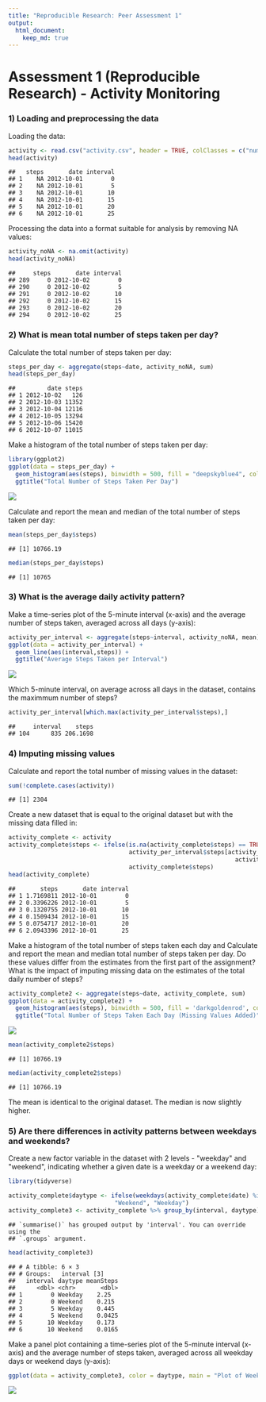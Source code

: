 ```yaml
---
title: "Reproducible Research: Peer Assessment 1"
output: 
  html_document:
    keep_md: true
---
```


# Assessment 1 (Reproducible Research) - Activity Monitoring

### 1) Loading and preprocessing the data
Loading the data:

``` r
activity <- read.csv("activity.csv", header = TRUE, colClasses = c("numeric", "Date", "numeric"))
head(activity)
```

```
##   steps       date interval
## 1    NA 2012-10-01        0
## 2    NA 2012-10-01        5
## 3    NA 2012-10-01       10
## 4    NA 2012-10-01       15
## 5    NA 2012-10-01       20
## 6    NA 2012-10-01       25
```
Processing the data into a format suitable for analysis by removing NA values:

``` r
activity_noNA <- na.omit(activity)
head(activity_noNA)
```

```
##     steps       date interval
## 289     0 2012-10-02        0
## 290     0 2012-10-02        5
## 291     0 2012-10-02       10
## 292     0 2012-10-02       15
## 293     0 2012-10-02       20
## 294     0 2012-10-02       25
```

### 2) What is mean total number of steps taken per day?
Calculate the total number of steps taken per day:

``` r
steps_per_day <- aggregate(steps~date, activity_noNA, sum)
head(steps_per_day)
```

```
##         date steps
## 1 2012-10-02   126
## 2 2012-10-03 11352
## 3 2012-10-04 12116
## 4 2012-10-05 13294
## 5 2012-10-06 15420
## 6 2012-10-07 11015
```
Make a histogram of the total number of steps taken per day:

``` r
library(ggplot2)
ggplot(data = steps_per_day) +
  geom_histogram(aes(steps), binwidth = 500, fill = "deepskyblue4", col = "darkblue") +
  ggtitle("Total Number of Steps Taken Per Day")
```

![](PA1_template_files/figure-html/unnamed-chunk-4-1.png)<!-- -->

Calculate and report the mean and median of the total number of steps taken per day:

``` r
mean(steps_per_day$steps)
```

```
## [1] 10766.19
```

``` r
median(steps_per_day$steps)
```

```
## [1] 10765
```

### 3) What is the average daily activity pattern?
Make a time-series plot of the 5-minute interval (x-axis) and the average number of steps taken, averaged across all days (y-axis):

``` r
activity_per_interval <- aggregate(steps~interval, activity_noNA, mean)
ggplot(data = activity_per_interval) + 
  geom_line(aes(interval,steps)) +
  ggtitle("Average Steps Taken per Interval")
```

![](PA1_template_files/figure-html/unnamed-chunk-6-1.png)<!-- -->

Which 5-minute interval, on average across all days in the dataset, contains the maximmum number of steps?

``` r
activity_per_interval[which.max(activity_per_interval$steps),]
```

```
##     interval    steps
## 104      835 206.1698
```

### 4) Imputing missing values
Calculate and report the total number of missing values in the dataset:

``` r
sum(!complete.cases(activity))
```

```
## [1] 2304
```
Create a new dataset that is equal to the original dataset but with the missing data filled in:

``` r
activity_complete <- activity
activity_complete$steps <- ifelse(is.na(activity_complete$steps) == TRUE,
                                  activity_per_interval$steps[activity_per_interval$interval %in%
                                                                activity_complete$interval],
                                  activity_complete$steps)
head(activity_complete)
```

```
##       steps       date interval
## 1 1.7169811 2012-10-01        0
## 2 0.3396226 2012-10-01        5
## 3 0.1320755 2012-10-01       10
## 4 0.1509434 2012-10-01       15
## 5 0.0754717 2012-10-01       20
## 6 2.0943396 2012-10-01       25
```
Make a histogram of the total number of steps taken each day and Calculate and report the mean and median total number of steps taken per day. Do these values differ from the estimates from the first part of the assignment? What is the impact of imputing missing data on the estimates of the total daily number of steps?

``` r
activity_complete2 <- aggregate(steps~date, activity_complete, sum)
ggplot(data = activity_complete2) +
  geom_histogram(aes(steps), binwidth = 500, fill = 'darkgoldenrod', col = 'darkgoldenrod4') +
  ggtitle("Total Number of Steps Taken Each Day (Missing Values Added)")
```

![](PA1_template_files/figure-html/unnamed-chunk-10-1.png)<!-- -->

``` r
mean(activity_complete2$steps)
```

```
## [1] 10766.19
```

``` r
median(activity_complete2$steps)
```

```
## [1] 10766.19
```
The mean is identical to the original dataset. The median is now slightly higher.

### 5) Are there differences in activity patterns between weekdays and weekends?
Create a new factor variable in the dataset with 2 levels - "weekday" and "weekend", indicating whether a given date is a weekday or a weekend day:

``` r
library(tidyverse)
```

``` r
activity_complete$daytype <- ifelse(weekdays(activity_complete$date) %in% c("Saturday", "Sunday"), 
                              "Weekend", "Weekday")
activity_complete3 <- activity_complete %>% group_by(interval, daytype) %>% summarise(meanSteps = mean(steps))
```

```
## `summarise()` has grouped output by 'interval'. You can override using the
## `.groups` argument.
```

``` r
head(activity_complete3)
```

```
## # A tibble: 6 × 3
## # Groups:   interval [3]
##   interval daytype meanSteps
##      <dbl> <chr>       <dbl>
## 1        0 Weekday    2.25  
## 2        0 Weekend    0.215 
## 3        5 Weekday    0.445 
## 4        5 Weekend    0.0425
## 5       10 Weekday    0.173 
## 6       10 Weekend    0.0165
```
Make a panel plot containing a time-series plot of the 5-minute interval (x-axis) and the average number of steps taken, averaged across all weekday days or weekend days (y-axis):

``` r
ggplot(data = activity_complete3, color = daytype, main = "Plot of Weekdays vs Weekend") + geom_line(aes(interval,meanSteps)) + facet_grid(daytype~.)
```

![](PA1_template_files/figure-html/unnamed-chunk-13-1.png)<!-- -->
